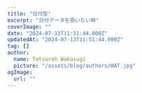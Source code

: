 ```yaml
---
title: "日付型"
excerpt: "日付データを扱いたい時"
coverImage: ""
date: "2024-07-13T11:51:44.000Z"
updatedAt: "2024-07-13T11:51:44.000Z"
tag: []
author:
  name: Tatsuroh Wakasugi
  picture: "/assets/blog/authors/WAT.jpg"
ogImage:
  url: ""
---
```

